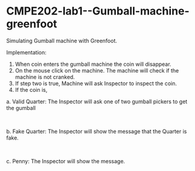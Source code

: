 # CMPE202-lab1--Gumball-machine-greenfoot
Simulating Gumball machine with Greenfoot.


Implementation:<BR>
1.	When coin enters the gumball machine the coin will disappear. <BR>
2.	On the mouse click on the machine. The machine will check if the machine is not cranked.<BR>
3.	If step two is true, Machine will ask Inspector to inspect the coin.<BR>
4.	If the coin is,<BR>
 <P>   a.	 Valid Quarter: The Inspector will ask one of two gumball pickers to get the gumball</P><BR>
 <P> b.	Fake Quarter: The Inspector will show the message that the Quarter is fake.</P><BR>
<P>    c.	Penny: The Inspector will show the message.</P><BR>

